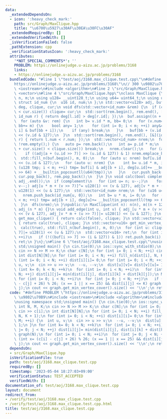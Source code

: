 ```yaml
---
data:
  _extendedDependsOn:
  - icon: ':heavy_check_mark:'
    path: src/Graph/MaxClique.hpp
    title: "\u6700\u5927\u30AF\u30EA\u30FC\u30AF"
  _extendedRequiredBy: []
  _extendedVerifiedWith: []
  _isVerificationFailed: false
  _pathExtension: cpp
  _verificationStatusIcon: ':heavy_check_mark:'
  attributes:
    '*NOT_SPECIAL_COMMENTS*': ''
    PROBLEM: https://onlinejudge.u-aizu.ac.jp/problems/3168
    links:
    - https://onlinejudge.u-aizu.ac.jp/problems/3168
  bundledCode: "#line 1 \"test/aoj/3168.max_clique.test.cpp\"\n#define PROBLEM \"\
    https://onlinejudge.u-aizu.ac.jp/problems/3168\"\n// 300 \u9802\u70B9\n#include\
    \ <iostream>\n#include <algorithm>\n#line 2 \"src/Graph/MaxClique.hpp\"\n#include\
    \ <vector>\n#line 4 \"src/Graph/MaxClique.hpp\"\nclass MaxClique {\n const int\
    \ n, m;\n using u128= __uint128_t;\n using u64= uint64_t;\n using u16= uint16_t;\n\
    \ struct id_num {\n  u16 id, num;\n };\n std::vector<u128> adj, buf, adj_;\n std::vector<u16>\
    \ deg, clique, cur;\n void dfs(std::vector<id_num> &rem) {\n  if (clique.size()\
    \ < cur.size()) clique= cur;\n  std::sort(rem.begin(), rem.end(), [&](id_num l,\
    \ id_num r) { return deg[l.id] > deg[r.id]; });\n  buf.assign((n + 1) * m, 0);\n\
    \  for (auto &v: rem) {\n   int b= v.id * m, bb= 0;\n   for (v.num= 0;; ++v.num,\
    \ bb+= m) {\n    bool any= 1;\n    for (int i= 0; i < m; ++i) any&= !(adj[b +\
    \ i] & buf[bb + i]);\n    if (any) break;\n   }\n   buf[bb + (v.id >> 7)]|= u128(1)\
    \ << (v.id & 127);\n  }\n  std::sort(rem.begin(), rem.end(), [&](id_num l, id_num\
    \ r) { return l.num < r.num; });\n  std::vector<id_num> nrem;\n  for (nrem.reserve(rem.size());\
    \ !rem.empty();) {\n   auto p= rem.back();\n   int a= p.id * m;\n   if (p.num\
    \ + cur.size() < clique.size()) break;\n   nrem.clear();\n   for (auto u: rem)\n\
    \    if ((adj[a + (u.id >> 7)] >> (u.id & 127)) & 1) nrem.emplace_back(u);\n \
    \  std::fill_n(buf.begin(), m, 0);\n   for (auto u: nrem) buf[u.id >> 7]|= u128(1)\
    \ << (u.id & 127);\n   for (auto u: nrem) {\n    int b= u.id * m, i= 0;\n    for\
    \ (u128 tmp; i < m; ++i) tmp= buf[i] & adj[b + i], deg[u.id]+= __builtin_popcountll(tmp\
    \ >> 64) + __builtin_popcountll(u64(tmp));\n   }\n   cur.push_back(p.id), dfs(nrem),\
    \ cur.pop_back(), rem.pop_back();\n  }\n }\n void calc(bool complement) {\n  adj.assign(adj_.begin(),\
    \ adj_.end());\n  if (complement)\n   for (int u= n; u--;)\n    for (int v= u;\
    \ v--;) adj[u * m + (v >> 7)]^= u128(1) << (v & 127), adj[v * m + (u >> 7)]^=\
    \ u128(1) << (u & 127);\n  std::vector<id_num> nrem;\n  for (u16 u= n; u--;) {\n\
    \   nrem.push_back(id_num{u, 0});\n   int b= u * m, i= 0;\n   for (u128 tmp; i\
    \ < m; ++i) tmp= adj[b + i], deg[u]+= __builtin_popcountll(tmp >> 64) + __builtin_popcountll(u64(tmp));\n\
    \  }\n  dfs(nrem);\n }\npublic:\n MaxClique(int n): n(n), m((n + 127) >> 7), deg(n),\
    \ adj_(n * m) {}\n void add_edge(int u, int v) { adj_[u * m + (v >> 7)]|= u128(1)\
    \ << (v & 127), adj_[v * m + (u >> 7)]|= u128(1) << (u & 127); }\n std::vector<u16>\
    \ get_max_clique() { return calc(false), clique; }\n std::vector<u16> get_max_independent_set()\
    \ { return calc(true), clique; }\n std::vector<u16> get_min_vertex_cover() {\n\
    \  calc(true), std::fill_n(buf.begin(), m, 0);\n  for (int u: clique) buf[u >>\
    \ 7]|= u128(1) << (u & 127);\n  std::vector<u16> ret;\n  for (int i= 0; i < n;\
    \ ++i)\n   if (!((buf[i >> 7] >> (i & 127)) & 1)) ret.push_back(i);\n  return\
    \ ret;\n }\n};\n#line 6 \"test/aoj/3168.max_clique.test.cpp\"\nusing namespace\
    \ std;\nsigned main() {\n cin.tie(0);\n ios::sync_with_stdio(0);\n int N, M, K;\n\
    \ cin >> N >> M >> K;\n char c[N];\n for (int i= 0; i < N; ++i) cin >> c[i];\n\
    \ int dist[N][N];\n for (int i= 0; i < N; ++i) fill_n(dist[i], N, K + 1);\n for\
    \ (int i= 0; i < N; ++i) dist[i][i]= 0;\n for (int i= 0; i < M; ++i) {\n  int\
    \ u, v;\n  cin >> u >> v;\n  --u, --v;\n  dist[u][v]= dist[v][u]= 1;\n }\n for\
    \ (int k= 0; k < N; ++k)\n  for (int i= 0; i < N; ++i)\n   for (int j= 0; j <\
    \ N; ++j) dist[i][j]= min(dist[i][j], dist[i][k] + dist[k][j]);\n MaxClique graph(N);\n\
    \ for (int i= 0; i < N; ++i)\n  for (int j= 0; j < N; ++j)\n   if (int x= (c[i]\
    \ - c[j] + 26) % 26; (x == 1 || x == 25) && dist[i][j] <= K) graph.add_edge(i,\
    \ j);\n cout << graph.get_min_vertex_cover().size() << '\\n';\n return 0;\n}\n"
  code: "#define PROBLEM \"https://onlinejudge.u-aizu.ac.jp/problems/3168\"\n// 300\
    \ \u9802\u70B9\n#include <iostream>\n#include <algorithm>\n#include \"src/Graph/MaxClique.hpp\"\
    \nusing namespace std;\nsigned main() {\n cin.tie(0);\n ios::sync_with_stdio(0);\n\
    \ int N, M, K;\n cin >> N >> M >> K;\n char c[N];\n for (int i= 0; i < N; ++i)\
    \ cin >> c[i];\n int dist[N][N];\n for (int i= 0; i < N; ++i) fill_n(dist[i],\
    \ N, K + 1);\n for (int i= 0; i < N; ++i) dist[i][i]= 0;\n for (int i= 0; i <\
    \ M; ++i) {\n  int u, v;\n  cin >> u >> v;\n  --u, --v;\n  dist[u][v]= dist[v][u]=\
    \ 1;\n }\n for (int k= 0; k < N; ++k)\n  for (int i= 0; i < N; ++i)\n   for (int\
    \ j= 0; j < N; ++j) dist[i][j]= min(dist[i][j], dist[i][k] + dist[k][j]);\n MaxClique\
    \ graph(N);\n for (int i= 0; i < N; ++i)\n  for (int j= 0; j < N; ++j)\n   if\
    \ (int x= (c[i] - c[j] + 26) % 26; (x == 1 || x == 25) && dist[i][j] <= K) graph.add_edge(i,\
    \ j);\n cout << graph.get_min_vertex_cover().size() << '\\n';\n return 0;\n}"
  dependsOn:
  - src/Graph/MaxClique.hpp
  isVerificationFile: true
  path: test/aoj/3168.max_clique.test.cpp
  requiredBy: []
  timestamp: '2023-05-04 18:27:03+09:00'
  verificationStatus: TEST_ACCEPTED
  verifiedWith: []
documentation_of: test/aoj/3168.max_clique.test.cpp
layout: document
redirect_from:
- /verify/test/aoj/3168.max_clique.test.cpp
- /verify/test/aoj/3168.max_clique.test.cpp.html
title: test/aoj/3168.max_clique.test.cpp
---
```

